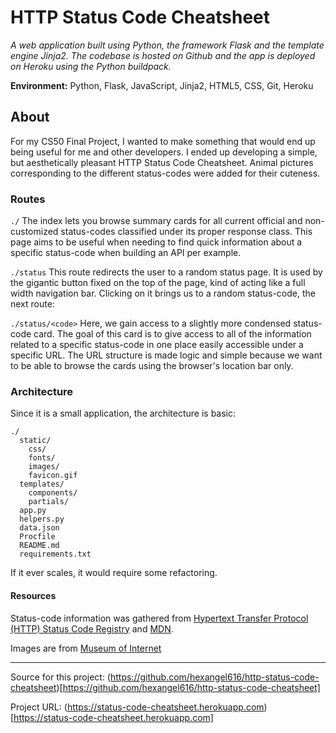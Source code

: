 # HTTP Status Code Cheatsheet
_A web application built using Python, the framework Flask and the template engine Jinja2._
_The codebase is hosted on Github and the app is deployed on Heroku using the Python buildpack._

**Environment:** Python, Flask, JavaScript, Jinja2, HTML5, CSS, Git, Heroku

## About 
For my CS50 Final Project, I wanted to make something that would end up being useful for me and other developers. I ended up developing a simple, but aesthetically pleasant HTTP Status Code Cheatsheet. Animal pictures corresponding to the different status-codes were added for their cuteness.

### Routes
`./`
The index lets you browse summary cards for all current official and non-customized status-codes classified under its proper response class. This page aims to be useful when needing to find quick information about a specific status-code when building an API per example.
 
`./status`
This route redirects the user to a random status page. It is used by the gigantic button fixed on the top of the page, kind of acting like a full width navigation bar. Clicking on it brings us to a random status-code, the next route:

`./status/<code>`
Here, we gain access to a slightly more condensed status-code card. The goal of this card is to give access to all of the information related to a specific status-code in one place easily accessible under a specific URL. The URL structure is made logic and simple because we want to be able to browse the cards using the browser's location bar only.

### Architecture 
Since it is a small application, the architecture is basic:
```
./
  static/
    css/
    fonts/
    images/
    favicon.gif
  templates/
    components/
    partials/
  app.py
  helpers.py
  data.json
  Procfile
  README.md
  requirements.txt
```
If it ever scales, it would require some refactoring. 

#### Resources
Status-code information was gathered from [Hypertext Transfer Protocol (HTTP) Status Code Registry](https://www.iana.org/assignments/http-status-codes/http-status-codes.xhtml) and [MDN](https://developer.mozilla.org/en-US/docs/Web/HTTP/Status).

Images are from [Museum of Internet](https://Museumofinter.net)

---
Source for this project: (https://github.com/hexangel616/http-status-code-cheatsheet)[https://github.com/hexangel616/http-status-code-cheatsheet]

Project URL: (https://status-code-cheatsheet.herokuapp.com)[https://status-code-cheatsheet.herokuapp.com]

